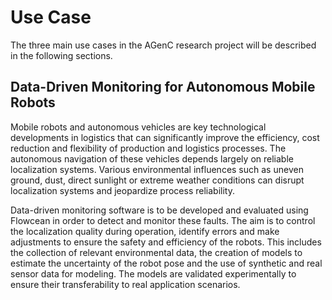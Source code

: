 # Use Case

The three main use cases in the AGenC research project will be described in the following sections.

## Data-Driven Monitoring for Autonomous Mobile Robots

Mobile robots and autonomous vehicles are key technological developments in logistics that can significantly improve the efficiency, cost reduction and flexibility of production and logistics processes. The autonomous navigation of these vehicles depends largely on reliable localization systems. Various environmental influences such as uneven ground, dust, direct sunlight or extreme weather conditions can disrupt localization systems and jeopardize process reliability.

Data-driven monitoring software is to be developed and evaluated using Flowcean in order to detect and monitor these faults. The aim is to control the localization quality during operation, identify errors and make adjustments to ensure the safety and efficiency of the robots. This includes the collection of relevant environmental data, the creation of models to estimate the uncertainty of the robot pose and the use of synthetic and real sensor data for modeling. The models are validated experimentally to ensure their transferability to real application scenarios.
